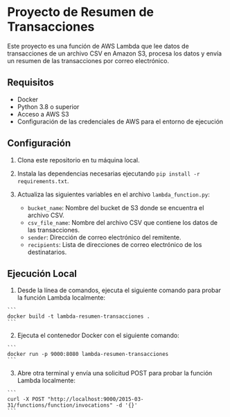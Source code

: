 # Proyecto de Resumen de Transacciones

Este proyecto es una función de AWS Lambda que lee datos de transacciones de un archivo CSV en Amazon S3, procesa los datos y envía un resumen de las transacciones por correo electrónico.

## Requisitos

- Docker
- Python 3.8 o superior
- Acceso a AWS S3
- Configuración de las credenciales de AWS para el entorno de ejecución

## Configuración

1. Clona este repositorio en tu máquina local.
2. Instala las dependencias necesarias ejecutando `pip install -r requirements.txt`.
3. Actualiza las siguientes variables en el archivo `lambda_function.py`:

   - `bucket_name`: Nombre del bucket de S3 donde se encuentra el archivo CSV.
   - `csv_file_name`: Nombre del archivo CSV que contiene los datos de las transacciones.
   - `sender`: Dirección de correo electrónico del remitente.
   - `recipients`: Lista de direcciones de correo electrónico de los destinatarios.

## Ejecución Local

1. Desde la línea de comandos, ejecuta el siguiente comando para probar la función Lambda localmente:

````
```
docker build -t lambda-resumen-transacciones .
```
````

2. Ejecuta el contenedor Docker con el siguiente comando:
````
```
docker run -p 9000:8080 lambda-resumen-transacciones
```
````

3. Abre otra terminal y envía una solicitud POST para probar la función Lambda localmente:
````
```
curl -X POST "http://localhost:9000/2015-03-31/functions/function/invocations" -d '{}'
```
````